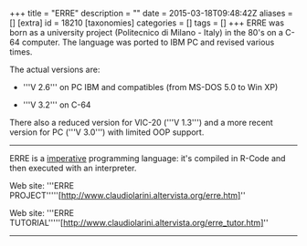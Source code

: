 +++
title = "ERRE"
description = ""
date = 2015-03-18T09:48:42Z
aliases = []
[extra]
id = 18210
[taxonomies]
categories = []
tags = []
+++
ERRE was born as a university project (Politecnico di Milano - Italy) in the 80's on a C-64 computer.
The language was ported to IBM PC and revised various times.

The actual versions are:

* '''V 2.6''' on PC IBM and compatibles (from MS-DOS 5.0 to Win XP)

* '''V 3.2''' on C-64

There also a reduced version for VIC-20 ('''V 1.3''') and a more recent version for PC ('''V 3.0''') with limited OOP support.

----

ERRE is a [imperative](https://rosettacode.org/wiki/imperative_programming) programming language: it's compiled in R-Code and then executed with an interpreter.

Web site: '''ERRE PROJECT'''''[http://www.claudiolarini.altervista.org/erre.htm]''

Web site: '''ERRE TUTORIAL'''''[http://www.claudiolarini.altervista.org/erre_tutor.htm]''

----

